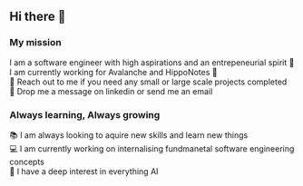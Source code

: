 ## Hi there 👋

<!--
**Absatron/Absatron** is a ✨ _special_ ✨ repository because its `README.md` (this file) appears on your GitHub profile.

Here are some ideas to get you started:

- 🔭 I’m currently working on ...
- 🌱 I’m currently learning ...
- 👯 I’m looking to collaborate on ...
- 🤔 I’m looking for help with ...
- 💬 Ask me about ...
- 📫 How to reach me: ...
- 😄 Pronouns: ...
- ⚡ Fun fact: ...
-->

### My mission

   I am a software engineer with high aspirations and an entrepeneurial spirit  🚀<br/>
  I am currently working for Avalanche and HippoNotes  💼  <br/>
🧠   Reach out to me if you need any small or large scale projects completed <br/>
📲   Drop me a message on linkedin or send me an email <br/>

### Always learning, Always growing

📚 I am always looking to aquire new skills and learn new things <br/>
💻 I am currently working on internalising fundmanetal software engineering concepts <br/>
👀 I have a deep interest in everything AI <br/>


